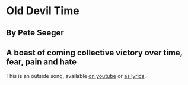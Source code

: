 # Old Devil Time
## By Pete Seeger
## A boast of coming collective victory over time, fear, pain and hate

This is an outside song, available [on youtube](https://www.youtube.com/watch?v=tN9Zr4BVGCs) or [as lyrics](http://www.metrolyrics.com/old-devil-time-lyrics-pete-seeger.html).
